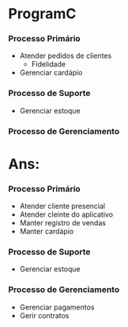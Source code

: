 # ProgramC

### Processo Primário
  * Atender pedidos de clientes
    * Fidelidade
  * Gerenciar cardápio

### Processo de Suporte
  * Gerenciar estoque

### Processo de Gerenciamento


# Ans:
### Processo Primário
  * Atender cliente presencial
  * Atender cleinte do aplicativo
  * Manter registro de vendas
  * Manter cardápio

### Processo de Suporte
  * Gerenciar estoque

### Processo de Gerenciamento
  * Gerenciar pagamentos
  * Gerir contratos
